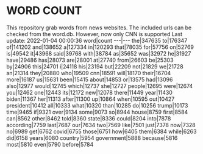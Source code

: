 # WORD COUNT
This repository grab words from news websites. The included urls can be checked from the word.db.
However, now only CNN is supported
Last update: 2022-01-04 00:00:36
word|count
---|---
the|347635
to|176347
of|141202
and|138652
a|127334
in|120293
that|78035
for|57756
on|52769
is|49542
it|43968
said|39768
with|38784
as|35652
was|32972
he|31927
have|29486
has|28073
are|28001
at|27740
from|26603
be|25303
by|24906
this|24701
i|24118
his|23194
but|22209
not|21829
we|21728
an|21314
they|20880
who|19509
cnn|18591
will|18170
their|16704
more|16187
us|15631
been|15415
about|14853
or|13575
had|13096
also|12977
would|12745
which|12737
she|12727
people|12695
were|12674
you|12462
one|12443
its|12172
new|12078
there|11449
year|11430
biden|11367
her|11313
after|11300
up|10864
when|10595
out|10427
president|10412
all|10333
what|10320
than|10285
do|10256
trump|10173
time|9465
if|9321
over|9134
some|9073
so|8944
house|8759
first|8584
can|8562
other|8462
told|8360
state|8336
could|8204
into|7878
according|7759
last|7687
our|7634
two|7569
like|7501
just|7378
now|7328
no|6989
get|6762
covid|6755
those|6751
how|6405
them|6384
while|6263
did|6158
years|6080
country|5954
government|5888
because|5816
most|5810
even|5790
before|5784

